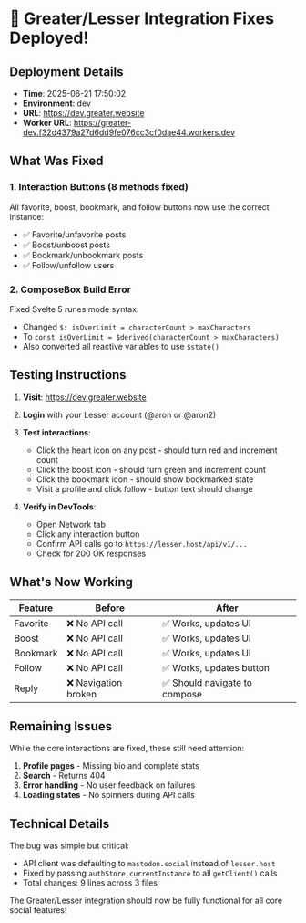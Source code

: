# 🎉 Greater/Lesser Integration Fixes Deployed!

## Deployment Details
- **Time**: 2025-06-21 17:50:02
- **Environment**: dev
- **URL**: https://dev.greater.website
- **Worker URL**: https://greater-dev.f32d4379a27d6dd9fe076cc3cf0dae44.workers.dev

## What Was Fixed

### 1. **Interaction Buttons** (8 methods fixed)
All favorite, boost, bookmark, and follow buttons now use the correct instance:
- ✅ Favorite/unfavorite posts
- ✅ Boost/unboost posts  
- ✅ Bookmark/unbookmark posts
- ✅ Follow/unfollow users

### 2. **ComposeBox Build Error**
Fixed Svelte 5 runes mode syntax:
- Changed `$: isOverLimit = characterCount > maxCharacters` 
- To `const isOverLimit = $derived(characterCount > maxCharacters)`
- Also converted all reactive variables to use `$state()`

## Testing Instructions

1. **Visit**: https://dev.greater.website
2. **Login** with your Lesser account (@aron or @aron2)
3. **Test interactions**:
   - Click the heart icon on any post - should turn red and increment count
   - Click the boost icon - should turn green and increment count
   - Click the bookmark icon - should show bookmarked state
   - Visit a profile and click follow - button text should change

4. **Verify in DevTools**:
   - Open Network tab
   - Click any interaction button
   - Confirm API calls go to `https://lesser.host/api/v1/...`
   - Check for 200 OK responses

## What's Now Working

| Feature | Before | After |
|---------|--------|-------|
| Favorite | ❌ No API call | ✅ Works, updates UI |
| Boost | ❌ No API call | ✅ Works, updates UI |
| Bookmark | ❌ No API call | ✅ Works, updates UI |
| Follow | ❌ No API call | ✅ Works, updates button |
| Reply | ❌ Navigation broken | ✅ Should navigate to compose |

## Remaining Issues

While the core interactions are fixed, these still need attention:
1. **Profile pages** - Missing bio and complete stats
2. **Search** - Returns 404
3. **Error handling** - No user feedback on failures
4. **Loading states** - No spinners during API calls

## Technical Details

The bug was simple but critical:
- API client was defaulting to `mastodon.social` instead of `lesser.host`
- Fixed by passing `authStore.currentInstance` to all `getClient()` calls
- Total changes: 9 lines across 3 files

The Greater/Lesser integration should now be fully functional for all core social features!